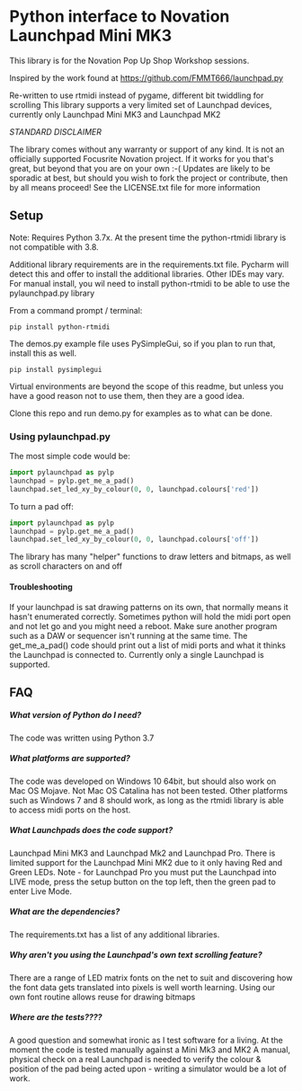 # Python interface to Novation Launchpad Mini MK3
 
This library is for the Novation Pop Up Shop Workshop sessions.


Inspired by the work found at https://github.com/FMMT666/launchpad.py

Re-written to use rtmidi instead of pygame, different bit twiddling for scrolling
This library supports a very limited set of Launchpad devices, currently only Launchpad Mini MK3 and Launchpad MK2

*STANDARD DISCLAIMER*

The library comes without any warranty or support of any kind. It is not an officially supported Focusrite Novation
 project.  If it works for you that's great, but beyond that you are on your own :-(  Updates are likely to be
sporadic at best, but should you wish to fork the project or contribute, then by all means proceed!
See the LICENSE.txt file for more information

## Setup
Note: Requires Python 3.7x.  At the present time the python-rtmidi library is not compatible with 3.8.

Additional library requirements are in the requirements.txt file.  Pycharm will detect this and
offer to install the additional libraries.  Other IDEs may vary.
For manual install, you wil need to install python-rtmidi to be able to use the pylaunchpad.py library

From a command prompt / terminal: 
```
pip install python-rtmidi
````

The demos.py example file uses PySimpleGui, so if you plan to run that, install this as well.
```
pip install pysimplegui
````

Virtual environments are beyond the scope of this readme, but unless you have a good reason
not to use them, then they are a good idea.

Clone this repo and run demo.py for examples as to what can be done.


### Using pylaunchpad.py

The most simple code would be:
```python
import pylaunchpad as pylp
launchpad = pylp.get_me_a_pad()
launchpad.set_led_xy_by_colour(0, 0, launchpad.colours['red'])

```

To turn a pad off:
```python
import pylaunchpad as pylp
launchpad = pylp.get_me_a_pad()
launchpad.set_led_xy_by_colour(0, 0, launchpad.colours['off'])

```

The library has many "helper" functions to draw letters and bitmaps, as well as scroll characters on and off

#### Troubleshooting
If your launchpad is sat drawing patterns on its own, that normally means it hasn't enumerated correctly.
Sometimes python will hold the midi port open and not let go and you might need a reboot.
Make sure another program such as a DAW or sequencer isn't running at the same time.  The get_me_a_pad()
code should print out a list of midi ports and what it thinks the Launchpad is connected to.
Currently only a single Launchpad is supported. 

## FAQ
##### *What version of Python do I need?*
The code was written using Python 3.7

##### *What platforms are supported?*

The code was developed on Windows 10 64bit, but should also work on Mac OS Mojave. Not Mac OS Catalina has not
been tested.  Other platforms such as Windows 7 and 8 should work, as long as the rtmidi library is able to 
access midi ports on the host.

##### *What Launchpads does the code support?*

Launchpad Mini MK3 and Launchpad Mk2 and Launchpad Pro.  There is limited support for the Launchpad Mini MK2 due to it only having Red and Green LEDs.  Note - for Launchpad Pro you must put the Launchpad into LIVE mode, press the setup button on the top left, then the green pad to enter Live Mode.


##### *What are the dependencies?*
The requirements.txt has a list of any additional libraries.

##### *Why aren't you using the Launchpad's own text scrolling feature?*
There are a range of LED matrix fonts on the net to suit and discovering how
the font data gets translated into pixels is well worth learning.
Using our own font routine allows reuse for drawing bitmaps

##### *Where are the tests????*
A good question and somewhat ironic as I test software for a living.
At the moment the code is tested manually against a Mini Mk3 and MK2
A manual, physical check on a real Launchpad is needed to verify the colour & position
of the pad being acted upon - writing a simulator would be a lot of work.



